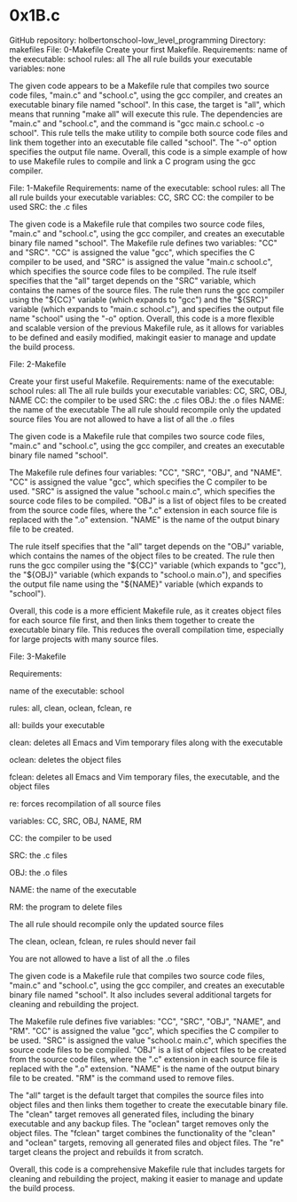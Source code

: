 # 0x1B.c


GitHub repository: holbertonschool-low_level_programming
Directory: makefiles
File: 0-Makefile
Create your first Makefile.
Requirements:
name of the executable: school
rules: all
The all rule builds your executable
variables: none

The given code appears to be a Makefile rule that compiles two source code files, "main.c" and "school.c", using the gcc compiler, and creates an executable binary file named "school".  In this case, the target is "all", which means
that running "make all" will execute this rule. The dependencies are "main.c" and "school.c", and the command is "gcc main.c school.c -o school". This rule tells the make utility to compile both source code files and link them together into an executable file called "school". The "-o" option specifies the output file name. Overall, this code is a simple example of how to use Makefile rules to compile and link a C program using the gcc compiler.

File: 1-Makefile
Requirements:
name of the executable: school
rules: all
The all rule builds your executable
variables: CC, SRC
CC: the compiler to be used
SRC: the .c files

The given code is a Makefile rule that compiles two source code files, "main.c" and "school.c", using the gcc compiler, and creates an executable binary file named "school".
The Makefile rule defines two variables: "CC" and "SRC". "CC" is assigned the value "gcc", which specifies the C compiler to be used, and "SRC" is assigned the value "main.c school.c", which specifies the source code files to be compiled.
The rule itself specifies that the "all" target depends on the "SRC" variable, which contains the names of the source files. The rule then runs the gcc compiler using the "${CC}" variable (which expands to "gcc") and the "${SRC}" variable (which expands to "main.c school.c"), and specifies the output file name "school" using the "-o" option.
Overall, this code is a more flexible and scalable version of the previous Makefile rule, as it allows for variables to be defined and easily modified, makingit easier to manage and update the build process.

File: 2-Makefile

Create your first useful Makefile.
Requirements:
name of the executable: school
rules: all
The all rule builds your executable
variables: CC, SRC, OBJ, NAME
CC: the compiler to be used
SRC: the .c files
OBJ: the .o files
NAME: the name of the executable
The all rule should recompile only the updated source files
You are not allowed to have a list of all the .o files

The given code is a Makefile rule that compiles two source code files, "main.c" and "school.c", using the gcc compiler, and creates an executable binary file named "school".

The Makefile rule defines four variables: "CC", "SRC", "OBJ", and "NAME". "CC" is assigned the value "gcc", which specifies the C compiler to be used. "SRC" is assigned the value "school.c main.c", which specifies the source code files to be compiled. "OBJ" is a list of object files to be created from the source code files, where the ".c" extension in each source file is replaced with the ".o" extension. "NAME" is the name of the output binary file to be created.

The rule itself specifies that the "all" target depends on the "OBJ" variable, which contains the names of the object files to be created. The rule then runs the gcc compiler using the "${CC}" variable (which expands to "gcc"), the "${OBJ}" variable (which expands to "school.o main.o"), and specifies the output file name using the "${NAME}" variable (which expands to "school").

Overall, this code is a more efficient Makefile rule, as it creates object files for each source file first, and then links them together to create the executable binary file. This reduces the overall compilation time, especially for large projects with many source files.

File: 3-Makefile

Requirements:

name of the executable: school

rules: all, clean, oclean, fclean, re

all: builds your executable

clean: deletes all Emacs and Vim temporary files along with the executable

oclean: deletes the object files

fclean: deletes all Emacs and Vim temporary files, the executable, and the object files

re: forces recompilation of all source files

variables: CC, SRC, OBJ, NAME, RM

CC: the compiler to be used

SRC: the .c files

OBJ: the .o files

NAME: the name of the executable

RM: the program to delete files

The all rule should recompile only the updated source files

The clean, oclean, fclean, re rules should never fail

You are not allowed to have a list of all the .o files

The given code is a Makefile rule that compiles two source code files, "main.c" and "school.c", using the gcc compiler, and creates an executable binary file named "school". It also includes several additional targets for cleaning and rebuilding the project.

The Makefile rule defines five variables: "CC", "SRC", "OBJ", "NAME", and "RM". "CC" is assigned the value "gcc", which specifies the C compiler to be used. "SRC" is assigned the value "school.c main.c", which specifies the source code files to be compiled. "OBJ" is a list of object files to be created from the source code files, where the ".c" extension in each source file is replaced with the ".o" extension. "NAME" is the name of the output binary file to be created. "RM" is the command used to remove files.

The "all" target is the default target that compiles the source files into object files and then links them together to create the executable binary file. The "clean" target removes all generated files, including the binary executable and any backup files. The "oclean" target removes only the object files. The "fclean" target combines the functionality of the "clean" and "oclean" targets, removing all generated files and object files. The "re" target cleans the project and rebuilds it from scratch.

Overall, this code is a comprehensive Makefile rule that includes targets for cleaning and rebuilding the project, making it easier to manage and update the build process.



